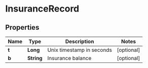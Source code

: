 

# InsuranceRecord

## Properties

Name | Type | Description | Notes
------------ | ------------- | ------------- | -------------
**t** | **Long** | Unix timestamp in seconds |  [optional]
**b** | **String** | Insurance balance |  [optional]



